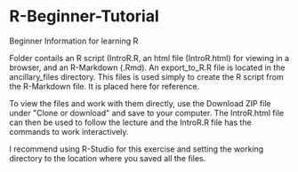 # R-Beginner-Tutorial
Beginner Information for learning R

Folder contails an R script (IntroR.R, an html file (IntroR.html) for viewing in a browser, and an R-Markdown (.Rmd). An export_to_R.R file is located in the ancillary_files directory.  This files is used simply to create the R script from the R-Markdown file. It is placed here for reference.

To view the files and work with them directly, use the Download ZIP file under "Clone or download" and save to your computer.  The IntroR.html file can then be used to follow the lecture and the IntroR.R file has the commands to work interactively.  

I recommend using R-Studio for this exercise and setting the working directory to the location where you saved all the files.
